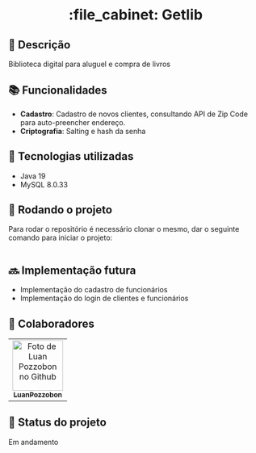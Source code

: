 <h1 align="center">:file_cabinet: Getlib</h1>



## :memo: Descrição
Biblioteca digital para aluguel e compra de livros

## :books: Funcionalidades
* <b>Cadastro</b>: Cadastro de novos clientes, consultando API de Zip Code para auto-preencher endereço.
* <b>Criptografia</b>: Salting e hash da senha

## :wrench: Tecnologias utilizadas
* Java 19
* MySQL 8.0.33

## :rocket: Rodando o projeto
Para rodar o repositório é necessário clonar o mesmo, dar o seguinte comando para iniciar o projeto:
```
```

## :soon: Implementação futura
* Implementação do cadastro de funcionários
* Implementação do login de clientes e funcionários

## :handshake: Colaboradores
<table>
    <tr>
        <td align="center">
            <a href="https://github.com/luanpozzobon">
                <img src="https://avatars.githubusercontent.com/u/108753073?v=4" width="100px;" alt="Foto de Luan Pozzobon no Github"/><br>
                <sub>
                    <b>LuanPozzobon</b>
                </sub>
            </a>
        </td>
    </tr>
</table>

## :dart: Status do projeto
Em andamento